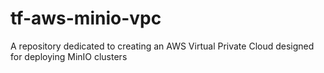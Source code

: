 # tf-aws-minio-vpc
A repository dedicated to creating an AWS Virtual Private Cloud designed for deploying MinIO clusters
